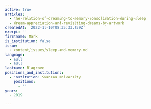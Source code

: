 ```yaml
---
active: true
articles:
  - the-relation-of-dreaming-to-memory-consolidation-during-sleep
  - dream-appreciation-and-revisiting-dreams-by-artwork
createdAt: '2022-11-10T08:35:33.259Z'
exerpt: ''
firstname: Mark
is_institution: false
issue:
  - content/issues/sleep-and-memory.md
language:
  - null
  - null
lastname: Blagrove
positions_and_institutions:
  - institution: Swansea University
    positions:
      - ''
years:
  - 2019

---
```

